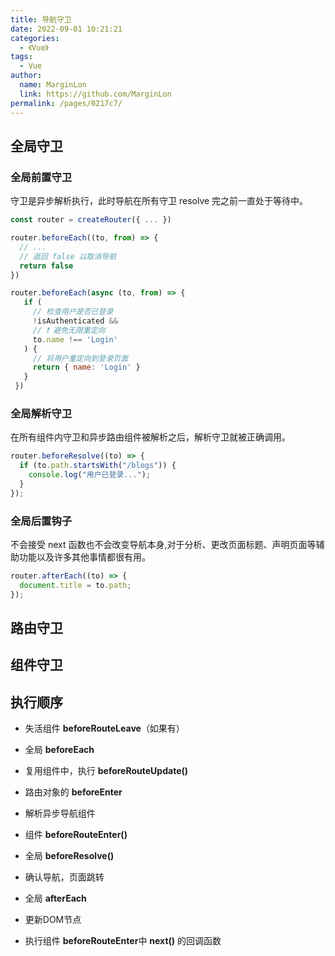 ```yaml
---
title: 导航守卫
date: 2022-09-01 10:21:21
categories: 
  - 《Vue》
tags: 
  - Vue
author: 
  name: MarginLon
  link: https://github.com/MarginLon
permalink: /pages/0217c7/
---
```


## 全局守卫

### 全局前置守卫

守卫是异步解析执行，此时导航在所有守卫 resolve 完之前一直处于等待中。

```js
const router = createRouter({ ... })

router.beforeEach((to, from) => {
  // ...
  // 返回 false 以取消导航
  return false
})

router.beforeEach(async (to, from) => {
   if (
     // 检查用户是否已登录
     !isAuthenticated &&
     // ❗️ 避免无限重定向
     to.name !== 'Login'
   ) {
     // 将用户重定向到登录页面
     return { name: 'Login' }
   }
 })
```

### 全局解析守卫

在所有组件内守卫和异步路由组件被解析之后，解析守卫就被正确调用。

```js
router.beforeResolve((to) => {
  if (to.path.startsWith("/blogs")) {
    console.log("用户已登录...");
  }
});
```

### 全局后置钩子

不会接受 next 函数也不会改变导航本身,对于分析、更改页面标题、声明页面等辅助功能以及许多其他事情都很有用。

```js
router.afterEach((to) => {
  document.title = to.path;
});
```

## 路由守卫

## 组件守卫

## 执行顺序

- 失活组件 **beforeRouteLeave**（如果有）

- 全局 **beforeEach**  

- 复用组件中，执行 **beforeRouteUpdate()**  

- 路由对象的 **beforeEnter**

- 解析异步导航组件

- 组件 **beforeRouteEnter()**

- 全局 **beforeResolve()**

- 确认导航，页面跳转

- 全局 **afterEach**

- 更新DOM节点

- 执行组件 **beforeRouteEnter**中 **next()** 的回调函数
